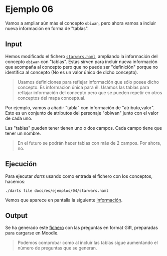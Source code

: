 
# Ejemplo 06

Vamos a ampliar aún más el concepto `obiwan`, pero ahora vamos a incluir
nueva información en forma de "tablas".

## Input

Hemos modificado el fichero [`starwars.haml`](./starwars.haml),
ampliando la información del concepto `obiwan` con "tablas". Éstas sirven
para incluir nueva información que acompaña al concepto pero
que no puede ser "definición" porque no identifica al concepto
(No es un valor único de dicho concepto).

> Usamos definiciones para reflejar información que sólo posee dicho concepto.
Es informacion única para él.
> Usamos las tablas para reflajar información del concepto pero que se pueden
repetir en otros conceptos del mapa conceptual.

Por ejemplo, vamos a añadir "tabla" con información de "atributo,valor".
Esto es un conjunto de atributos del personaje "obiwan" junto con el valor de
cada uno.

Las "tablas" pueden tener tienen uno o dos campos. Cada campo tiene que tener
un nombre.

> En el futuro se podrán hacer tablas con más de 2 campos. Por ahora, no.

## Ejecución

Para ejecutar *darts* usando como entrada el fichero con los conceptos, hacemos:

`./darts file docs/es/ejemplos/04/starwars.haml`

Vemos que aparece en pantalla la siguiente [información](./starwars-log.txt).

## Output

Se ha generado este [fichero](./starwars-gift.txt) con las preguntas en
format Gift, preparadas para cargarse en Moodle.

> Podemos comprobar como al incluir las tablas sigue aumentando
el número de preguntas que se generan.
